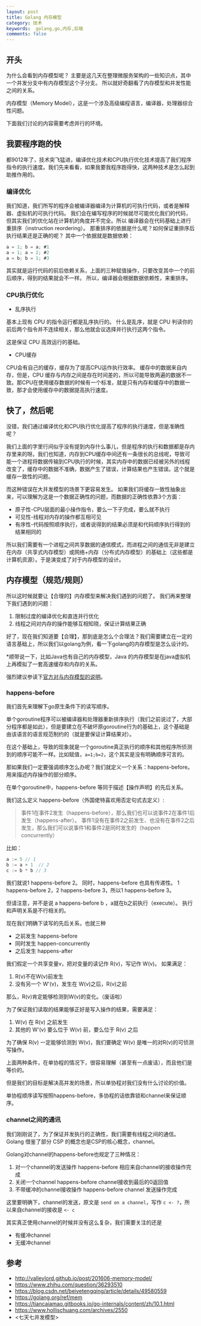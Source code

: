 ```yaml
---
layout: post
title: Golang 内存模型
category: 技术
keywords:  golang,go,内存,后端
comments: false
---
```


## 开头

为什么会看到内存模型呢？
主要是这几天在整理微服务架构的一些知识点，其中一个并发分支中有内存模型这个子分支。
所以就好奇翻看了内存模型和并发性能之间的关系。

内存模型（Memory Model），这是一个涉及高级编程语言，编译器，处理器综合性问题。

下面我们讨论的内容需要考虑并行的环境。
<!--more-->

## 我要程序跑的快

都9012年了，技术突飞猛进，编译优化技术和CPU执行优化技术提高了我们程序指令的执行速度。我们先来看看，如果我要我程序跑得快，这两种技术是怎么起到助推作用的。

### 编译优化

我们知道，我们所写的程序会被编译器编译为计算机的可执行代码，或者是解释器、虚拟机的可执行代码。
我们会在编写程序的时候就尽可能优化我们的代码，但其实我们的优化站在计算机的角度并不完全。所以
编译器会在代码基础上进行重排序（instruction reordering）。
那重排序的依据是什么呢？如何保证重排序后执行结果还是正确的呢？
其中一个依据就是数据依赖：

```c
a = 1; b = a; #1
a = 1; a = 2; #2
a = b; b = 1; #3
```

其实就是运行代码的前后依赖关系，上面的三种赋值操作，只要改变其中一个的前后顺序，得到的结果就会不一样。
所以，编译器会根据数据依赖性，来重排序。

### CPU执行优化

- 乱序执行

基本上现有 CPU 的指令运行都是乱序执行的。
什么是乱序，就是 CPU 判读你的前后两个指令并不连续相关，那么他就会议选择并行执行这两个指令。

这是保证 CPU 高效运行的基础。

- CPU缓存

CPU会有自己的缓存，缓存为了提高CPU运作执行效率。
缓存中的数据来自内存，但是，CPU 缓存与内存之间是存在时间差的，所以可能导致两遍的数据不一致。那CPU在使用缓存数据的时候有一个标准，就是只有内存和缓存中的数据一致，那才会使用缓存中的数据提高执行速度。


## 快了，然后呢

没错，我们通过编译优化和CPU执行优化提高了程序的执行速度，但是准确性呢？

我们上面的字里行间似乎没有提到内存什么事儿，但是程序的执行和数据都是存内存里来的呀。我们也知道，内存到CPU缓存中间还有一条很长的总线呢，导致可能一个进程将数据传输到CPU执行的时候，其实内存中的数据已经被另外的线程改变了，缓存中的数据不准确，数据产生了错误，计算结果也产生错误。这个就是缓存一致性的问题。

而这种错误在大并发模型的场景下更容易发生。
如果我们将缓存一致性抽象出来，可以理解为这是一个数据正确性的问题，而数据的正确性依靠3个方面：

- 原子性-CPU层面的最小操作指令，要么一下子完成，要么就不执行
- 可见性-线程对内存的操作都互相可见
- 有序性-代码按照顺序执行，或者说得到的结果必须是和代码顺序执行得到的结果相同的

所以我们需要有一个进程之间共享数据的通信模式，而进程之间的通信无非是建立在内存（共享式内存模型）或网络+内存（分布式内存模型）的基础上（这些都是计算机资源）。于是演变成了对于内存模型的设计。

## 内存模型（规范/规则）

所以这时候就要让【合理的】内存模型来解决我们遇到的问题了。
我们再来整理下我们遇到的问题：
1. 限制过度的编译优化和直连并行优化
2. 线程之间对内存的操作能够互相知晓，保证计算结果正确

好了，现在我们知道要【合理】，那到底是怎么个合理法？我们需要建立在一定的语言基础上，所以我们以golang为例，看一下golang的内存模型是怎么设计的。

*顺带说一下，比如Java也有自己的内存模型，Java 的内存模型是在java虚拟机上再模拟了一套高速缓存和内存的关系。

强烈建议参读下[官方对与内存模型的说明](https://golang.org/ref/mem#tmp_7)。

### happens-before

我们首先来理解下go原生条件下的读写顺序。

单个goroutine程序可以被编译器和处理器重新排序执行（我们之前说过了，大部分程序都是如此），但是要建立在不破坏原goroutine行为的基础上，这个基础是由该语言的语言规范制约的（就是要保证计算结果对）。

在这个基础上，导致的现象就是一个goroutine真正执行的顺序和其他程序所侦测到的顺序可能不一样。比如赋值，`a=1;b=2`，这个其实是没有明确顺序可言的。

那如果我们一定要强调顺序怎么办呢？我们就定义一个关系：happens-before。
用来描述内存操作的部分顺序。

在单个goroutine中，happens-before 等同于描述【操作声明】的先后关系。

我们这么定义 happens-before（外国佬特喜欢用否定句式去定义）:
> 事件1在事件2发生（happens-before），那么我们也可以说事件2在事件1后发生（happens-after）。
> 事件1没有在事件2之前发生、也没有在事件2之后发生，那么我们可以说事件1和事件2是同时发生的（happen concurrently）

比如：

```go
a := 5 // 1
b := a + 1  // 2
c := b * b // 3
```
我们就说1 happens-before 2。
同时，happens-before 也具有传递性。
1 happens-before 2，2 happens-before 3，所以1 happens-before 3。

但请注意，并不是说 a happens-before b ，a就在b之前执行（execute）。
执行和声明关系是不行相关的。

现在我们明确下读写的先后关系，也就三种
- 之前发生 happens-before
- 同时发生 happen-concurrently
- 之后发生 happens-after


我们假定一个共享变量v，把对变量的读记作 R(v)，写记作 W(v)。
如果满足：

1. R(v)不在W(v)前发生
2. 没有另一个 W'(v)，发生在 W(v)之后，R(v)之前

那么，R(v)肯定能够检测到W(v)的变化。（废话啦）

为了保证我们读取的结果能够正好是写入操作的结果，需要满足：

1. W(v) 在 R(v) 之前发生
2. 其他的 W'(v) 要么位于 W(v) 前，要么位于 R(v) 之后


为了确保 R(v) 一定能够侦测到 W(v)，我们要确定 W(v) 是唯一的对R(v)的可侦测写操作。

上面两种条件，在单协程的情况下，很容易理解（甚至有一点废话），而且他们是等价的。

但是我们的目标是解决高并发的场景，所以单协程对我们没有什么讨论的价值。

单协程顺序读写按照happens-before，多协程的话依靠锁和channel来保证顺序。

### channel之间的通讯

我们刚刚说了，为了保证并发执行的正确性，我们需要有线程之间的通信。
Golang 借鉴了部分 CSP 的概念也是CSP的核心概念，channel。

Golang对channel的happens-before也规定了三种情况：
1. 对一个channel的发送操作 happens-before 相应来自channel的接收操作完成
2. 关闭一个channel happens-before channel接收到最后的0返回值
3. 不带缓冲的channel接收操作 happens-before channel 发送操作完成

这里要明确下，channel的发送，原文是 `send on a channel`，写作 `c <- ?`，所以来自channel的接收是
` <- c `

其实真正使用channel的时候并没有这么复杂，我们需要关注的还是
- 有缓冲channel
- 无缓冲channel




## 参考

- <http://valleylord.github.io/post/201606-memory-model/>
- <https://www.zhihu.com/question/36293510>
- <https://blog.csdn.net/beiyetengqing/article/details/49580559>
- <https://golang.org/ref/mem>
- <https://tiancaiamao.gitbooks.io/go-internals/content/zh/10.1.html>
- <https://www.hollischuang.com/archives/2550>
- <七天七并发模型>